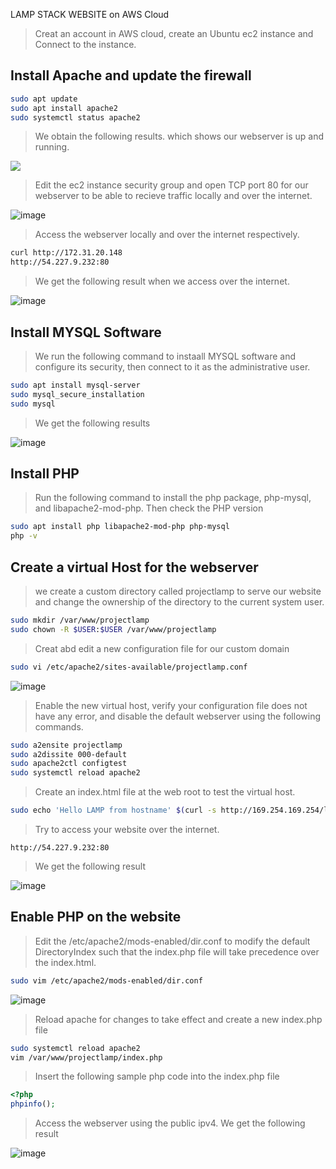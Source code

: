 LAMP STACK WEBSITE on AWS Cloud

> Creat an account in AWS cloud, create an Ubuntu ec2 instance and Connect to the instance.


## Install Apache and update the firewall
```Bash
sudo apt update
sudo apt install apache2
sudo systemctl status apache2

   ```
> We obtain the following results. which shows our webserver is up and running.

![](https://user-images.githubusercontent.com/64647166/161851352-245fb913-d57f-4009-a477-800d3473d402.png)

> Edit the ec2 instance security group and open TCP port 80 for our webserver to be able to recieve traffic locally and over the internet.

![image](https://user-images.githubusercontent.com/64647166/161853454-5133144a-0b63-4297-a2c7-c110fbafb480.png)

> Access the webserver locally and over the internet respectively.
```Bash
curl http://172.31.20.148
http://54.227.9.232:80
```
> We get the following result when we access over the internet.

![image](https://user-images.githubusercontent.com/64647166/161856428-f9ad11d8-9e7f-4fdf-a2c9-2a85f43eb46c.png)

## Install MYSQL Software
> We run the following command to instaall MYSQL software and configure its security, then connect to it as the administrative user.
```Bash
sudo apt install mysql-server
sudo mysql_secure_installation
sudo mysql
```
> We get the following results

![image](https://user-images.githubusercontent.com/64647166/161858296-319b6941-15a5-4b56-9800-bab6b6c3c9f0.png)

## Install PHP
> Run the following command to install the php package, php-mysql, and libapache2-mod-php. Then check the PHP version
```Bash
sudo apt install php libapache2-mod-php php-mysql
php -v
```

## Create a virtual Host for the webserver

> we create a custom directory called projectlamp to serve our website and change the ownership of  the directory to the current system user.

```Bash
sudo mkdir /var/www/projectlamp
sudo chown -R $USER:$USER /var/www/projectlamp
```
> Creat abd edit a new configuration file for our custom domain

```Bash
sudo vi /etc/apache2/sites-available/projectlamp.conf
```
![image](https://user-images.githubusercontent.com/64647166/161861658-c6a2041a-52b3-4d6a-bcb2-788f99102e5f.png)

> Enable the new virtual host, verify your configuration file does not have any error, and disable the default webserver using the following commands.
```Bash
sudo a2ensite projectlamp
sudo a2dissite 000-default
sudo apache2ctl configtest
sudo systemctl reload apache2
```

> Create an index.html file at the web root to test the virtual host.

```Bash
sudo echo 'Hello LAMP from hostname' $(curl -s http://169.254.169.254/latest/meta-data/public-hostname) 'with public IP' $(curl -s http://169.254.169.254/latest/meta-data/public-ipv4) > /var/www/projectlamp/index.html
```
> Try to access your website over the internet.

``` 
http://54.227.9.232:80
```
> We get the following result

![image](https://user-images.githubusercontent.com/64647166/161863554-b057bf60-60fe-43e2-bf5b-8ea996f37460.png)

## Enable PHP on the website
> Edit the /etc/apache2/mods-enabled/dir.conf to modify the default DirectoryIndex such that the index.php file will take precedence over the index.html.

```Bash
sudo vim /etc/apache2/mods-enabled/dir.conf
```
![image](https://user-images.githubusercontent.com/64647166/161864711-1f2a138f-a6b7-45e0-bae4-fc82cbbef329.png)

> Reload apache for changes to take effect and create a new index.php file
```Bash
sudo systemctl reload apache2
vim /var/www/projectlamp/index.php
```

> Insert the following sample php code into the index.php file

```php
<?php
phpinfo();
``` 
> Access the webserver using the public ipv4. We get the following result

![image](https://user-images.githubusercontent.com/64647166/161865969-50e29605-0b9e-4ab9-9e78-8f649fa9c0d1.png)

